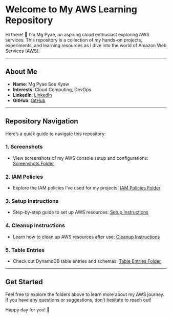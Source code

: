 # Welcome to My AWS Learning Repository

Hi there! 👋 I'm Mg Pyae, an aspiring cloud enthusiast exploring AWS services. This repository is a collection of my hands-on projects, experiments, and learning resources as I dive into the world of Amazon Web Services (AWS).

---

## About Me
- **Name**: Mg Pyae Soe Kyaw
- **Interests**: Cloud Computing, DevOps
- **LinkedIn**: [LinkedIn](https://www.linkedin.com/in/pyae-soe-kyaw-2a9962302/)
- **GitHub**: [GitHub](https://github.com/pyaesoekyaw)

---

## Repository Navigation
Here’s a quick guide to navigate this repository:

### 1. **Screenshots**
   - View screenshots of my AWS console setup and configurations: [Screenshots Folder](https://github.com/pyaesoekyaw/dynamodb-quicksigth-project/tree/main/screenshots)

### 2. **IAM Policies**
   - Explore the IAM policies I’ve used for my projects: [IAM Policies Folder](https://github.com/pyaesoekyaw/dynamodb-quicksigth-project/tree/main/iam_policies)

### 3. **Setup Instructions**
   - Step-by-step guide to set up AWS resources: [Setup Instructions](https://github.com/pyaesoekyaw/dynamodb-quicksigth-project/tree/main/project_setup_&_cleanup)

### 4. **Cleanup Instructions**
   - Learn how to clean up AWS resources after use: [Cleanup Instructions](https://github.com/pyaesoekyaw/dynamodb-quicksigth-project/tree/main/project_setup_&_cleanup)

### 5. **Table Entries**
   - Check out DynamoDB table entries and schemas: [Table Entries Folder](https://github.com/pyaesoekyaw/dynamodb-quicksigth-project/tree/main/table_entries)

---

## Get Started
Feel free to explore the folders above to learn more about my AWS journey. If you have any questions or suggestions, don’t hesitate to reach out!

Happy day for you! 🚀
